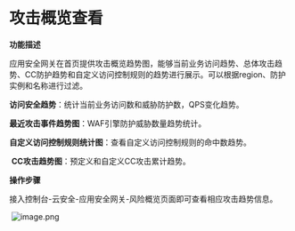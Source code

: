 # 攻击概览查看

**功能描述**

​    应用安全网关在首页提供攻击概览趋势图，能够当前业务访问趋势、总体攻击趋势、CC防护趋势和自定义访问控制规则的趋势进行展示。可以根据region、防护实例和名称进行过滤。

​    **访问安全趋势**：统计当前业务访问数和威胁防护数，QPS变化趋势。

​    **最近攻击事件趋势图**：WAF引擎防护威胁数量趋势统计。

​    **自定义访问控制规则统计图**：查看自定义访问控制规则的命中数趋势。

​    **CC攻击趋势图**：预定义和自定义CC攻击累计趋势。

**操作步骤**

​    接入控制台-云安全-应用安全网关-风险概览页面即可查看相应攻击趋势信息。

​    ![image.png](https://img1.jcloudcs.com/cms/9f2b3066-1132-48c4-a527-d2b02ad5a58b20180817114439.png)

 